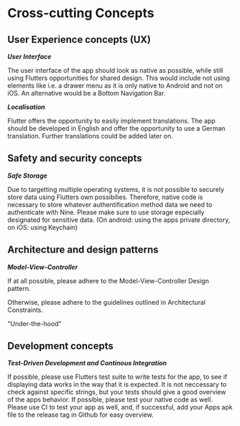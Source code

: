 Cross-cutting Concepts 
======================

**User Experience concepts (UX)**
-----
***User Interface***

The user interface of the app should look as native as possible, while still using Flutters opportunities for shared design. This would include not using elements like i.e. a drawer menu as it is only native to Android and not on iOS. An alternative would be a Bottom Navigation Bar.

***Localisation***

Flutter offers the opportunity to easily implement translations. The app should be developed in English and offer the opportunity to use a German translation. Further translations could be added later on.
 
 
    
**Safety and security concepts**
- 
***Safe Storage***

Due to targetting multiple operating systems, it is not possible to securely store data using Flutters own possibilies. Therefore, native code is necessary to store whatever authentification method data we need to authenticate with Nine. Please make sure to use storage especially designated for sensitive data. (On android: using the apps private directory, on iOS: using Keychain)


**Architecture and design patterns**
-

***Model-View-Controller***

If at all possible, please adhere to the Model-View-Controller Design pattern.

Otherwise, please adhere to the guidelines outlined in Architectural Constraints.

"Under-the-hood"

**Development concepts**
-
***Test-Driven Development and Continous Integration***

If possible, please use Flutters test suite to write tests for the app, to see if displaying data works in the way that it is expected. It is not neccessary to check against specific strings, but your tests should give a good overview of the apps behavior. If possible, please test your native code as well.
Please use CI to test your app as well, and, if successful, add your Apps apk file to the release tag in Github for easy overview.

